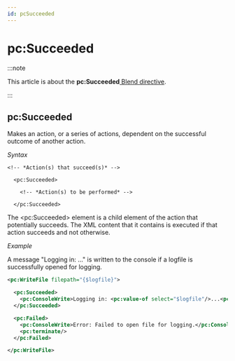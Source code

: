 ```yaml
---
id: pcSucceeded
---
```


# pc:Succeeded




:::note

This article is about the **pc:Succeeded**[ Blend directive](/Repositories/Blend_directives).

:::

## **pc:Succeeded**

Makes an action, or a series of actions, dependent on the successful outcome of another action.

*Syntax*

```
<!-- *Action(s) that succeed(s)* -->

  <pc:Succeeded>

    <!-- *Action(s) to be performed* -->

  </pc:Succeeded>
```

The \<pc:Succeeded> element is a child element of the action that potentially succeeds. The XML content that it contains is executed if that action succeeds and not otherwise.

*Example*

A message "Logging in: ..." is written to the console if a logfile is successfully opened for logging.

```xml
<pc:WriteFile filepath="{$logfile}">

  <pc:Succeeded>
    <pc:ConsoleWrite>Logging in: <pc:value-of select="$logfile"/>...<pc:newline/></pc:ConsoleWrite>
  </pc:Succeeded>

  <pc:Failed>
    <pc:ConsoleWrite>Error: Failed to open file for logging.</pc:ConsoleWrite>
    <pc:terminate/>
  </pc:Failed>

</pc:WriteFile>  
```

 